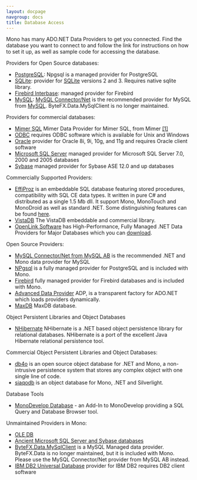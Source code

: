 ```yaml
---
layout: docpage
navgroup: docs
title: Database Access
---
```


Mono has many ADO.NET Data Providers to get you connected. Find the database you want to connect to and follow the link for instructions on how to set it up, as well as sample code for accessing the database.

Providers for Open Source databases:

-   [PostgreSQL]({{site.github.url}}/old_site/PostgreSQL "PostgreSQL"): Npgsql is a managed provider for PostgreSQL
-   [SQLite]({{site.github.url}}/old_site/SQLite "SQLite"): provider for [SQLite](http://www.sqlite.org) versions 2 and 3. Requires native sqlite library.
-   [Firebird Interbase]({{site.github.url}}/old_site/Firebird_Interbase "Firebird Interbase"): managed provider for Firebird
-   [MySQL]({{site.github.url}}/old_site/MySQL "MySQL"): [MySQL Connector/Net](http://dev.mysql.com/downloads/connector/net/) is the recommended provider for MySQL from [MySQL](http://www.mysql.com/). ByteFX.Data.MySqlClient is no longer maintained.

Providers for commercial databases:

-   [Mimer SQL]({{site.github.url}}/old_site/Mimer_SQL "Mimer SQL") Mimer Data Provider for Mimer SQL, from Mimer [[1]](http://developer.mimer.com/platforms/productinfo_39.htm)
-   [ODBC]({{site.github.url}}/old_site/ODBC "ODBC") requires ODBC software which is available for Unix and Windows
-   [Oracle]({{site.github.url}}/old_site/Oracle "Oracle") provider for Oracle 8i, 9i, 10g, and 11g and requires Oracle client software
-   [Microsoft SQL Server]({{site.github.url}}/old_site/SQLClient "SQLClient") managed provider for Microsoft SQL Server 7.0, 2000 and 2005 databases
-   [Sybase]({{site.github.url}}/old_site/Sybase "Sybase") managed provider for Sybase ASE 12.0 and up databases

Commercially Supported Providers:

-   [EffiProz](http://www.EffiProz.com) is an embeddable SQL database featuring stored procedures, compatibility with SQL CE data types. It written in pure C\# and distributed as a single 1.5 Mb dll. It support Mono, MonoTouch and MonoDroid as well as standard .NET. Some distinguishing features can be found [here](http://blog.effiproz.com/2011/04/effiproz-vs-sqlite-file-database.html).
-   [VistaDB](http://www.vistadb.com) The VistaDB embeddable and commercial library.
-   [OpenLink Software](http://www.openlinksw.com/) has High-Performance, Fully Managed .NET Data Providers for Major Databases which you can [download](http://oplweb.openlinksw.com:8080/download/).

Open Source Providers:

-   [MySQL Connector/Net from MySQL AB](http://dev.mysql.com/downloads/connector/net/) is the recommended .NET and Mono data provider for MySQL
-   [NPgsql](http://npgsql.projects.postgresql.org/) is a fully managed provider for PostgreSQL and is included with Mono.
-   [Firebird](http://sourceforge.net/projects/firebird/) fully managed provider for Firebird databases and is included with Mono.
-   [Advanced Data Provider](http://advanced-ado.sourceforge.net/) ADP, is a transparent factory for ADO.NET which loads providers dynamically.
-   [MaxDB]({{site.github.url}}/old_site/MaxDB "MaxDB") MaxDB database.

Object Persistent Libraries and Object Databases

-   [NHibernate](http://wiki.nhibernate.org/display/NH/Home) NHibernate is a .NET based object persistence library for relational databases. NHibernate is a port of the excellent Java Hibernate relational persistence tool.

Commercial Object Persistent Libraries and Object Databases:

-   [db4o]({{site.github.url}}/DB4O) is an open source object database for .NET and Mono, a non-intrusive persistence system that stores any complex object with one single line of code.
-   [siaqodb](http://siaqodb.com) is an object database for Mono, .NET and Silverlight.

Database Tools

-   [MonoDevelop Database](http://www.monodevelop.com/) - an Add-In to MonoDevelop providing a SQL Query and Database Browser tool.

Unmaintained Providers in Mono:

-   [OLE DB]({{site.github.url}}/old_site/OLE_DB "OLE DB")
-   [Ancient Microsoft SQL Server and Sybase databases]({{site.github.url}}/old_site/TDS_Generic "TDS Generic")
-   [ByteFX.Data.MySqlClient](http://sourceforge.net/projects/mysqlnet/) is a MySQL Managed data provider. ByteFX.Data is no longer maintained, but it is included with Mono. Please use the MySQL Connector/Net provider from MySQL AB instead.
-   [IBM DB2 Universal Database]({{site.github.url}}/old_site/IBM_DB2 "IBM DB2") provider for IBM DB2 requires DB2 client software


